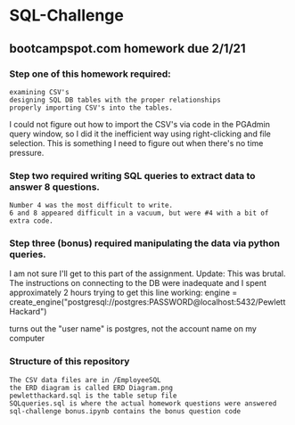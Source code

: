 # SQL-Challenge

## bootcampspot.com homework due 2/1/21
 
### Step one of this homework required:
    examining CSV's
    designing SQL DB tables with the proper relationships
    properly importing CSV's into the tables.
    
I could not figure out how to import the CSV's via code in the PGAdmin query window, so I did it the inefficient way using right-clicking and file selection.  This is something I need to figure out when there's no time pressure.    

### Step two required writing SQL queries to extract data to answer 8 questions.
    Number 4 was the most difficult to write.  
    6 and 8 appeared difficult in a vacuum, but were #4 with a bit of extra code.

### Step three (bonus) required manipulating the data via python queries.  
I am not sure I'll get to this part of the assignment.
Update:  This was brutal. The instructions on connecting to the DB were inadequate and I spent approximately 2 hours trying to get this line working:
    engine = create_engine("postgresql://postgres:PASSWORD@localhost:5432/PewlettHackard")

turns out the "user name" is postgres, not the account name on my computer 
### Structure of this repository

    The CSV data files are in /EmployeeSQL
    the ERD diagram is called ERD Diagram.png
    pewletthackard.sql is the table setup file
    SQLqueries.sql is where the actual homework questions were answered
    sql-challenge bonus.ipynb contains the bonus question code
